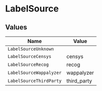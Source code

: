 # LabelSource


## Values

| Name                    | Value                   |
| ----------------------- | ----------------------- |
| `LabelSourceUnknown`    |                         |
| `LabelSourceCensys`     | censys                  |
| `LabelSourceRecog`      | recog                   |
| `LabelSourceWappalyzer` | wappalyzer              |
| `LabelSourceThirdParty` | third_party             |